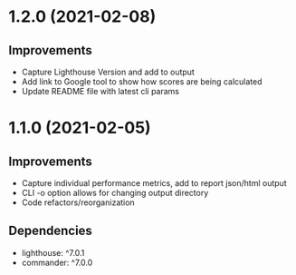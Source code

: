 # 1.2.0 (2021-02-08)

## Improvements

* Capture Lighthouse Version and add to output
* Add link to Google tool to show how scores are being calculated
* Update README file with latest cli params


# 1.1.0 (2021-02-05)

## Improvements

* Capture individual performance metrics, add to report json/html output
* CLI -o option allows for changing output directory
* Code refactors/reorganization

## Dependencies

* lighthouse: ^7.0.1
* commander: ^7.0.0